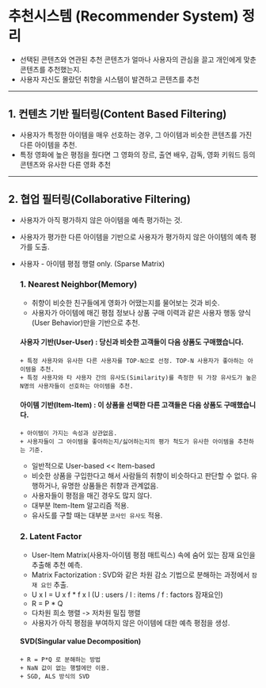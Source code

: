 추천시스템 (Recommender System) 정리
===================================
- 선택된 콘텐츠와 연관된 추천 콘텐츠가 얼마나 사용자의 관심을 끌고 개인에게 맞춘 콘텐츠를 추천했는지.
- 사용자 자신도 몰랐던 취향을 시스템이 발견하고 콘텐츠를 추천

* * *

## 1. 컨텐츠 기반 필터링(Content Based Filtering)
* 사용자가 특정한 아이템을 매우 선호하는 경우, 그 아이템과 비슷한 콘텐츠를 가진 다른 아이템을 추천.
* 특정 영화에 높은 평점을 줬다면 그 영화의 장르, 출연 배우, 감독, 영화 키워드 등의 콘텐츠와 유사한 다른 영화 추천

* * *
## 2. 협업 필터링(Collaborative Filtering)
* 사용자가 아직 평가하지 않은 아이템을 예측 평가하는 것.
* 사용자가 평가한 다른 아이템을 기반으로 사용자가 평가하지 않은 아이템의 예측 평가를 도출.
* 사용자 - 아이템 평점 행렬 only. (Sparse Matrix)

  ### 1. Nearest Neighbor(Memory)
    - 취향이 비슷한 친구들에게 영화가 어땠는지를 물어보는 것과 비슷.
    - 사용자가 아이템에 매긴 평점 정보나 상품 구매 이력과 같은 사용자 행동 양식(User Behavior)만을 기반으로 추천.
    #### 사용자 기반(User-User) : 당신과 비슷한 고객들이 다음 상품도 구매했습니다. 
      + 특정 사용자와 유사한 다른 사용자를 TOP-N으로 선정. TOP-N 사용자가 좋아하는 아이템을 추천.
      + 특정 사용자와 타 사용자 간의 유사도(Similarity)를 측정한 뒤 가장 유사도가 높은 N명의 사용자들이 선호하는 아이템을 추천.
      
    #### 아이템 기반(Item-Item) : 이 상품을 선택한 다른 고객들은 다음 상품도 구매했습니다.
      + 아이템이 가지는 속성과 상관없음.
      + 사용자들이 그 아이템을 좋아하는지/싫어하는지의 평가 척도가 유사한 아이템을 추천하는 기준.

    - 일반적으로 User-based << Item-based
    - 비슷한 상품을 구입한다고 해서 사람들의 취향이 비슷하다고 판단할 수 없다. 유행하거나, 유명한 상품들은 취향과 관계없음.
    - 사용자들이 평점을 매긴 경우도 많지 않다.
    - 대부분 Item-Item 알고리즘 적용.
    - 유사도를 구할 때는 대부분 `코사인 유사도` 적용.
  
  ### 2. Latent Factor
    - User-Item Matrix(사용자-아이템 평점 매트릭스) 속에 숨어 있는 잠재 요인을 추출해 추천 예측.
    - Matrix Factorization : SVD와 같은 차원 감소 기법으로 분해하는 과정에서 `잠재 요인` 추출.
    - U x I = U x f * f x I (U : users / I : items / f : factors 잠재요인)
    -   R   =   P   *   Q
    - 다차원 희소 행렬 -> 저차원 밀집 행렬
    - 사용자가 아직 평점을 부여하지 않은 아이템에 대한 예측 평점을 생성.
    #### SVD(Singular value Decomposition)
      + R = P*Q 로 분해하는 방법
      + NaN 값이 없는 행렬에만 이용.
      + SGD, ALS 방식의 SVD
